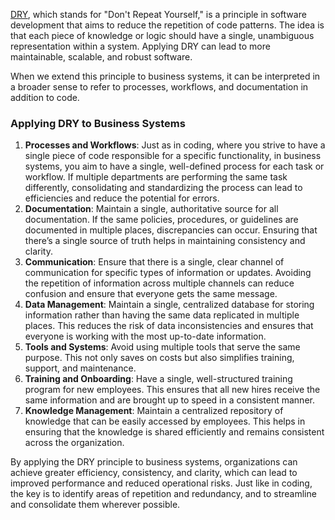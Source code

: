 [DRY](https://en.wikipedia.org/wiki/Don%27t_repeat_yourself), which stands for "Don't Repeat Yourself," is a principle in software development that aims to reduce the repetition of code patterns. The idea is that each piece of knowledge or logic should have a single, unambiguous representation within a system. Applying DRY can lead to more maintainable, scalable, and robust software.

When we extend this principle to business systems, it can be interpreted in a broader sense to refer to processes, workflows, and documentation in addition to code.
### Applying DRY to Business Systems

1. **Processes and Workflows**: Just as in coding, where you strive to have a single piece of code responsible for a specific functionality, in business systems, you aim to have a single, well-defined process for each task or workflow. If multiple departments are performing the same task differently, consolidating and standardizing the process can lead to efficiencies and reduce the potential for errors.
2. **Documentation**: Maintain a single, authoritative source for all documentation. If the same policies, procedures, or guidelines are documented in multiple places, discrepancies can occur. Ensuring that there’s a single source of truth helps in maintaining consistency and clarity.
3. **Communication**: Ensure that there is a single, clear channel of communication for specific types of information or updates. Avoiding the repetition of information across multiple channels can reduce confusion and ensure that everyone gets the same message.
4. **Data Management**: Maintain a single, centralized database for storing information rather than having the same data replicated in multiple places. This reduces the risk of data inconsistencies and ensures that everyone is working with the most up-to-date information.
5. **Tools and Systems**: Avoid using multiple tools that serve the same purpose. This not only saves on costs but also simplifies training, support, and maintenance.
6. **Training and Onboarding**: Have a single, well-structured training program for new employees. This ensures that all new hires receive the same information and are brought up to speed in a consistent manner.
7. **Knowledge Management**: Maintain a centralized repository of knowledge that can be easily accessed by employees. This helps in ensuring that the knowledge is shared efficiently and remains consistent across the organization.

By applying the DRY principle to business systems, organizations can achieve greater efficiency, consistency, and clarity, which can lead to improved performance and reduced operational risks. Just like in coding, the key is to identify areas of repetition and redundancy, and to streamline and consolidate them wherever possible.